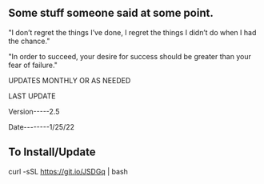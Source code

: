 ## Some stuff someone said at some point.

"I don’t regret the things I’ve done, I regret the things I didn’t do when I had the chance."

"In order to succeed, your desire for success should be greater than your fear of failure."

UPDATES MONTHLY OR AS NEEDED 

LAST UPDATE 

Version-----2.5 

Date--------1/25/22

## To Install/Update 

curl -sSL https://git.io/JSDGq | bash 
